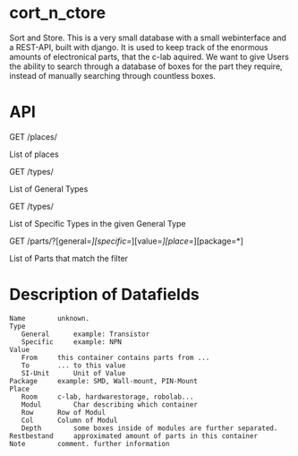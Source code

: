 cort_n_ctore
============

Sort and Store. This is a very small database with a small webinterface and a REST-API, built with django. It is used to keep track of the enormous amounts of electronical parts, that the c-lab aquired. We want to give Users the ability to search through a database of boxes for the part they require, instead of manually searching through countless boxes.








API
===

GET /places/

  List of places

GET /types/

  List of General Types

GET /types/<GENERAL>

  List of Specific Types in the given General Type

GET /parts/?[general=*][specific=*][value=*][place=*][package=*]

  List of Parts that match the filter


Description of Datafields
===

    Name		unknown.
    Type
       General		example: Transistor
       Specific		example: NPN
    Value
       From		this container contains parts from ...
       To		... to this value
       SI-Unit		Unit of Value 
    Package		example: SMD, Wall-mount, PIN-Mount
    Place	
       Room		c-lab, hardwarestorage, robolab...
       Modul		Char describing which container
       Row		Row of Modul
       Col		Column of Modul
       Depth		some boxes inside of modules are further separated. 
    Restbestand		approximated amount of parts in this container
    Note		comment. further information

